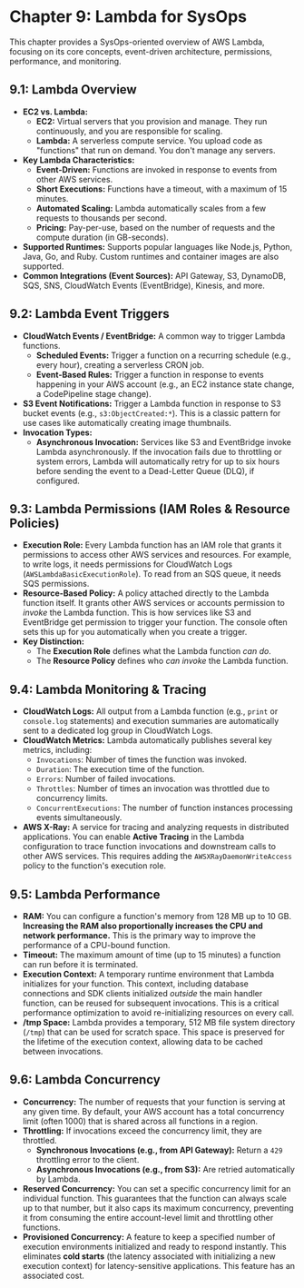 
# Chapter 9: Lambda for SysOps

This chapter provides a SysOps-oriented overview of AWS Lambda, focusing on its core concepts, event-driven architecture, permissions, performance, and monitoring.

## 9.1: Lambda Overview
- **EC2 vs. Lambda:**
  - **EC2:** Virtual servers that you provision and manage. They run continuously, and you are responsible for scaling.
  - **Lambda:** A serverless compute service. You upload code as "functions" that run on demand. You don't manage any servers.
- **Key Lambda Characteristics:**
  - **Event-Driven:** Functions are invoked in response to events from other AWS services.
  - **Short Executions:** Functions have a timeout, with a maximum of 15 minutes.
  - **Automated Scaling:** Lambda automatically scales from a few requests to thousands per second.
  - **Pricing:** Pay-per-use, based on the number of requests and the compute duration (in GB-seconds).
- **Supported Runtimes:** Supports popular languages like Node.js, Python, Java, Go, and Ruby. Custom runtimes and container images are also supported.
- **Common Integrations (Event Sources):** API Gateway, S3, DynamoDB, SQS, SNS, CloudWatch Events (EventBridge), Kinesis, and more.

## 9.2: Lambda Event Triggers
- **CloudWatch Events / EventBridge:** A common way to trigger Lambda functions.
  - **Scheduled Events:** Trigger a function on a recurring schedule (e.g., every hour), creating a serverless CRON job.
  - **Event-Based Rules:** Trigger a function in response to events happening in your AWS account (e.g., an EC2 instance state change, a CodePipeline stage change).
- **S3 Event Notifications:** Trigger a Lambda function in response to S3 bucket events (e.g., `s3:ObjectCreated:*`). This is a classic pattern for use cases like automatically creating image thumbnails.
- **Invocation Types:**
  - **Asynchronous Invocation:** Services like S3 and EventBridge invoke Lambda asynchronously. If the invocation fails due to throttling or system errors, Lambda will automatically retry for up to six hours before sending the event to a Dead-Letter Queue (DLQ), if configured.

## 9.3: Lambda Permissions (IAM Roles & Resource Policies)
- **Execution Role:** Every Lambda function has an IAM role that grants it permissions to access other AWS services and resources. For example, to write logs, it needs permissions for CloudWatch Logs (`AWSLambdaBasicExecutionRole`). To read from an SQS queue, it needs SQS permissions.
- **Resource-Based Policy:** A policy attached directly to the Lambda function itself. It grants other AWS services or accounts permission to *invoke* the Lambda function. This is how services like S3 and EventBridge get permission to trigger your function. The console often sets this up for you automatically when you create a trigger.
- **Key Distinction:**
  - The **Execution Role** defines what the Lambda function *can do*.
  - The **Resource Policy** defines who *can invoke* the Lambda function.

## 9.4: Lambda Monitoring & Tracing
- **CloudWatch Logs:** All output from a Lambda function (e.g., `print` or `console.log` statements) and execution summaries are automatically sent to a dedicated log group in CloudWatch Logs.
- **CloudWatch Metrics:** Lambda automatically publishes several key metrics, including:
  - `Invocations`: Number of times the function was invoked.
  - `Duration`: The execution time of the function.
  - `Errors`: Number of failed invocations.
  - `Throttles`: Number of times an invocation was throttled due to concurrency limits.
  - `ConcurrentExecutions`: The number of function instances processing events simultaneously.
- **AWS X-Ray:** A service for tracing and analyzing requests in distributed applications. You can enable **Active Tracing** in the Lambda configuration to trace function invocations and downstream calls to other AWS services. This requires adding the `AWSXRayDaemonWriteAccess` policy to the function's execution role.

## 9.5: Lambda Performance
- **RAM:** You can configure a function's memory from 128 MB up to 10 GB. **Increasing the RAM also proportionally increases the CPU and network performance.** This is the primary way to improve the performance of a CPU-bound function.
- **Timeout:** The maximum amount of time (up to 15 minutes) a function can run before it is terminated.
- **Execution Context:** A temporary runtime environment that Lambda initializes for your function. This context, including database connections and SDK clients initialized *outside* the main handler function, can be reused for subsequent invocations. This is a critical performance optimization to avoid re-initializing resources on every call.
- **/tmp Space:** Lambda provides a temporary, 512 MB file system directory (`/tmp`) that can be used for scratch space. This space is preserved for the lifetime of the execution context, allowing data to be cached between invocations.

## 9.6: Lambda Concurrency
- **Concurrency:** The number of requests that your function is serving at any given time. By default, your AWS account has a total concurrency limit (often 1000) that is shared across all functions in a region.
- **Throttling:** If invocations exceed the concurrency limit, they are throttled.
  - **Synchronous Invocations (e.g., from API Gateway):** Return a `429` throttling error to the client.
  - **Asynchronous Invocations (e.g., from S3):** Are retried automatically by Lambda.
- **Reserved Concurrency:** You can set a specific concurrency limit for an individual function. This guarantees that the function can always scale up to that number, but it also caps its maximum concurrency, preventing it from consuming the entire account-level limit and throttling other functions.
- **Provisioned Concurrency:** A feature to keep a specified number of execution environments initialized and ready to respond instantly. This eliminates **cold starts** (the latency associated with initializing a new execution context) for latency-sensitive applications. This feature has an associated cost.
